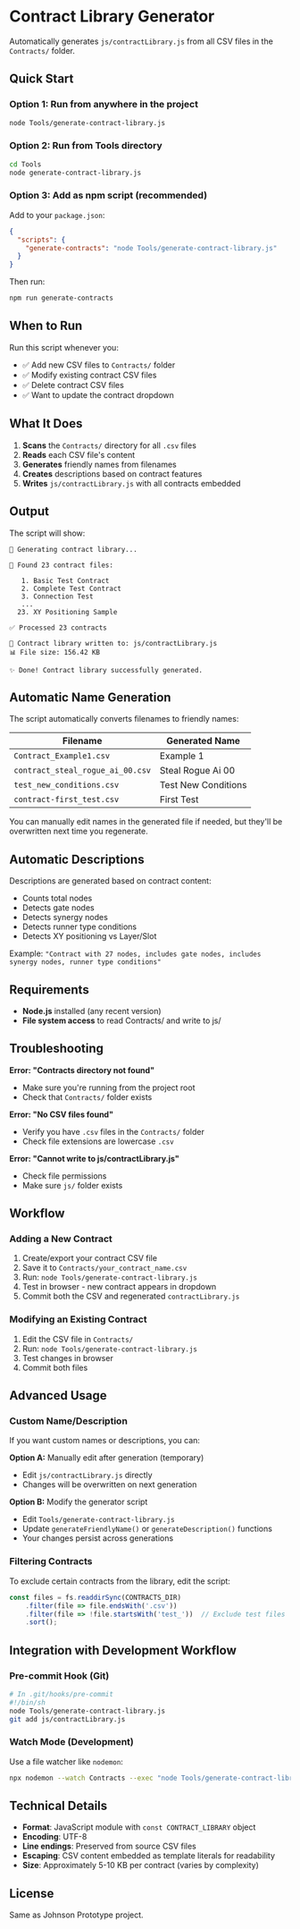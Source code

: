 # Contract Library Generator

Automatically generates `js/contractLibrary.js` from all CSV files in the `Contracts/` folder.

## Quick Start

### Option 1: Run from anywhere in the project
```bash
node Tools/generate-contract-library.js
```

### Option 2: Run from Tools directory
```bash
cd Tools
node generate-contract-library.js
```

### Option 3: Add as npm script (recommended)
Add to your `package.json`:
```json
{
  "scripts": {
    "generate-contracts": "node Tools/generate-contract-library.js"
  }
}
```

Then run:
```bash
npm run generate-contracts
```

## When to Run

Run this script whenever you:
- ✅ Add new CSV files to `Contracts/` folder
- ✅ Modify existing contract CSV files
- ✅ Delete contract CSV files
- ✅ Want to update the contract dropdown

## What It Does

1. **Scans** the `Contracts/` directory for all `.csv` files
2. **Reads** each CSV file's content
3. **Generates** friendly names from filenames
4. **Creates** descriptions based on contract features
5. **Writes** `js/contractLibrary.js` with all contracts embedded

## Output

The script will show:
```
🔄 Generating contract library...

📁 Found 23 contract files:

   1. Basic Test Contract
   2. Complete Test Contract
   3. Connection Test
   ...
  23. XY Positioning Sample

✅ Processed 23 contracts

💾 Contract library written to: js/contractLibrary.js
📊 File size: 156.42 KB

✨ Done! Contract library successfully generated.
```

## Automatic Name Generation

The script automatically converts filenames to friendly names:

| Filename | Generated Name |
|----------|---------------|
| `Contract_Example1.csv` | Example 1 |
| `contract_steal_rogue_ai_00.csv` | Steal Rogue Ai 00 |
| `test_new_conditions.csv` | Test New Conditions |
| `contract-first_test.csv` | First Test |

You can manually edit names in the generated file if needed, but they'll be overwritten next time you regenerate.

## Automatic Descriptions

Descriptions are generated based on contract content:
- Counts total nodes
- Detects gate nodes
- Detects synergy nodes
- Detects runner type conditions
- Detects XY positioning vs Layer/Slot

Example: `"Contract with 27 nodes, includes gate nodes, includes synergy nodes, runner type conditions"`

## Requirements

- **Node.js** installed (any recent version)
- **File system access** to read Contracts/ and write to js/

## Troubleshooting

**Error: "Contracts directory not found"**
- Make sure you're running from the project root
- Check that `Contracts/` folder exists

**Error: "No CSV files found"**
- Verify you have `.csv` files in the `Contracts/` folder
- Check file extensions are lowercase `.csv`

**Error: "Cannot write to js/contractLibrary.js"**
- Check file permissions
- Make sure `js/` folder exists

## Workflow

### Adding a New Contract

1. Create/export your contract CSV file
2. Save it to `Contracts/your_contract_name.csv`
3. Run: `node Tools/generate-contract-library.js`
4. Test in browser - new contract appears in dropdown
5. Commit both the CSV and regenerated `contractLibrary.js`

### Modifying an Existing Contract

1. Edit the CSV file in `Contracts/`
2. Run: `node Tools/generate-contract-library.js`
3. Test changes in browser
4. Commit both files

## Advanced Usage

### Custom Name/Description

If you want custom names or descriptions, you can:

**Option A:** Manually edit after generation (temporary)
- Edit `js/contractLibrary.js` directly
- Changes will be overwritten on next generation

**Option B:** Modify the generator script
- Edit `Tools/generate-contract-library.js`
- Update `generateFriendlyName()` or `generateDescription()` functions
- Your changes persist across generations

### Filtering Contracts

To exclude certain contracts from the library, edit the script:
```javascript
const files = fs.readdirSync(CONTRACTS_DIR)
    .filter(file => file.endsWith('.csv'))
    .filter(file => !file.startsWith('test_'))  // Exclude test files
    .sort();
```

## Integration with Development Workflow

### Pre-commit Hook (Git)
```bash
# In .git/hooks/pre-commit
#!/bin/sh
node Tools/generate-contract-library.js
git add js/contractLibrary.js
```

### Watch Mode (Development)
Use a file watcher like `nodemon`:
```bash
npx nodemon --watch Contracts --exec "node Tools/generate-contract-library.js"
```

## Technical Details

- **Format**: JavaScript module with `const CONTRACT_LIBRARY` object
- **Encoding**: UTF-8
- **Line endings**: Preserved from source CSV files
- **Escaping**: CSV content embedded as template literals for readability
- **Size**: Approximately 5-10 KB per contract (varies by complexity)

## License

Same as Johnson Prototype project.

